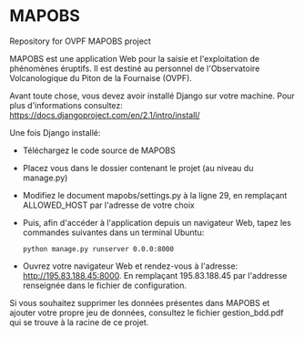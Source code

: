 # MAPOBS
Repository for OVPF MAPOBS project

MAPOBS est une application Web pour la saisie et l'exploitation de phénomènes éruptifs. Il est destiné au personnel de l'Observatoire Volcanologique du Piton de la Fournaise (OVPF).



Avant toute chose, vous devez avoir installé Django sur votre machine. Pour plus d'informations consultez: https://docs.djangoproject.com/en/2.1/intro/install/

Une fois Django installé:

- Téléchargez le code source de MAPOBS
- Placez vous dans le dossier contenant le projet (au niveau du manage.py)
- Modifiez le document mapobs/settings.py à la ligne 29, en remplaçant ALLOWED_HOST par l'adresse de votre choix
- Puis, afin d'accéder à l'application depuis un navigateur Web, tapez les commandes suivantes dans un terminal Ubuntu:

      python manage.py runserver 0.0.0:8000

- Ouvrez votre navigateur Web et rendez-vous à l'adresse: http://195.83.188.45:8000. En remplaçant 195.83.188.45 par l'addresse renseignée dans le fichier de configuration.

Si vous souhaitez supprimer les données présentes dans MAPOBS et ajouter votre propre jeu de données, consultez le fichier gestion_bdd.pdf qui se trouve à la racine de ce projet.
